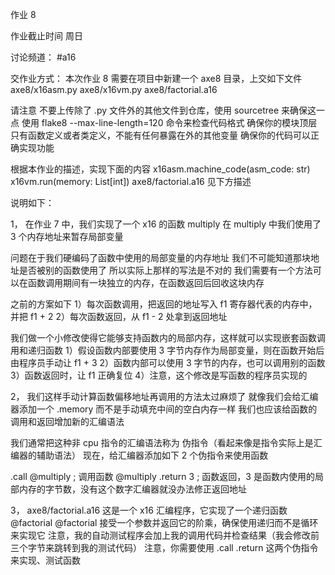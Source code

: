 作业 8

作业截止时间
周日

讨论频道：
#a16

交作业方式：
本次作业 8 需要在项目中新建一个 axe8 目录，上交如下文件
axe8/x16asm.py
axe8/x16vm.py
axe8/factorial.a16

请注意
不要上传除了 .py 文件外的其他文件到仓库，使用 sourcetree 来确保这一点
使用 flake8 --max-line-length=120 命令来检查代码格式
确保你的模块顶层只有函数定义或者类定义，不能有任何暴露在外的其他变量
确保你的代码可以正确实现功能

根据本作业的描述，实现下面的内容
x16asm.machine_code(asm_code: str)
x16vm.run(memory: List[int])
axe8/factorial.a16
见下方描述

说明如下：

1，
在作业 7 中，我们实现了一个 x16 的函数 multiply
在 multiply 中我们使用了 3 个内存地址来暂存局部变量

问题在于我们硬编码了函数中使用的局部变量的内存地址
我们不可能知道那块地址是否被别的函数使用了
所以实际上那样的写法是不对的
我们需要有一个方法可以在函数调用期间有一块独立的内存，在函数返回后回收这块内存

之前的方案如下
1）每次函数调用，把返回的地址写入 f1 寄存器代表的内存中，并把 f1 + 2
2）每次函数返回，从 f1 - 2 处拿到返回地址

我们做一个小修改使得它能够支持函数内的局部内存，这样就可以实现嵌套函数调用和递归函数
1）假设函数内部要使用 3 字节内存作为局部变量，则在函数开始后由程序员手动让 f1 + 3
2）函数内部可以使用 3 字节的内存，也可以调用别的函数
3）函数返回时，让 f1 正确复位
4）注意，这个修改是写函数的程序员实现的

2，
我们这样手动计算函数偏移地址再调用的方法太过麻烦了
就像我们会给汇编器添加一个 .memory 而不是手动填充中间的空白内存一样
我们也应该给函数的调用和返回增加新的汇编语法

我们通常把这种非 cpu 指令的汇编语法称为 伪指令（看起来像是指令实际上是汇编器的辅助语法）
现在，给汇编器添加如下 2 个伪指令来使用函数

.call @multiply ; 调用函数 @multiply
.return 3 ; 函数返回，3 是函数内使用的局部内存的字节数，没有这个数字汇编器就没办法修正返回地址

3，
axe8/factorial.a16
这是一个 x16 汇编程序，它实现了一个递归函数 @factorial
@factorial 接受一个参数并返回它的阶乘，确保使用递归而不是循环来实现它
注意，我的自动测试程序会加上我的调用代码并检查结果（我会修改前三个字节来跳转到我的测试代码）
注意，你需要使用 .call .return 这两个伪指令来实现、测试函数